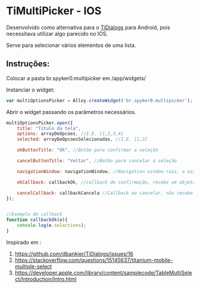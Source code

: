 # TiMultiPicker - IOS
Desenvolvido como alternativa para o [TiDialogs](https://github.com/dbankier/TiDialogs) para Android, pois necessitava utilizar algo parecido no IOS.

Serve para selecionar vários elementos de uma lista.


## Instruções:

Colocar a pasta br.spyker0.multipicker em /app/widgets/

Instanciar o widget:

```js
var multiOptionsPicker = Alloy.createWidget('br.spyker0.multipicker');
```

Abrir o widget passando os parâmetros necessários.

```js
multiOptionsPicker.open({
    title: "Título da tela",
    options: arrayDeOpcoes, //I.E. [1,2,3,4]
    selected: arrayDeOpcoesSelecionadas, //I.E. [1,2]

    okButtonTitle: "Ok", //Botão para confirmar a seleção

    cancelButtonTitle: "Voltar", //Botão para cancelar a seleção

    navigationWindow: navigationWindow, //Navigation window raiz, a window abrirá dentro dela (por hora isso é obrigatório)

    okCallback: callbackOk, //callback de confirmação, recebe um objeto contendo uma propriedade selections, que é a lista de itens selecionados

    cancelCallback: callbackCancela //Callback ao cancelar, não recebe parâmetros e não é obrigatório
});


//Exemplo de callback
function callbackOk(e){
    console.log(e.selections);
}
```

Inspirado em :
1. https://github.com/dbankier/TiDialogs/issues/16
2. https://stackoverflow.com/questions/15145637/titanium-mobile-multiple-select
3. https://developer.apple.com/library/content/samplecode/TableMultiSelect/Introduction/Intro.html